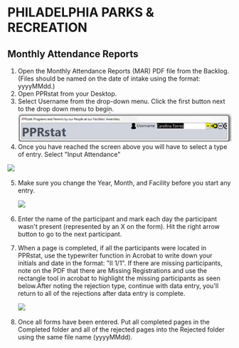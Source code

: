 # PHILADELPHIA PARKS & RECREATION

## Monthly Attendance Reports

1. Open the Monthly Attendance Reports (MAR) PDF file from the Backlog. (Files should be named on the date of intake using the format: yyyyMMdd.)
2. Open PPRstat from your Desktop.
3. Select Username from the drop-down menu. Click the first button next to the drop down menu to begin.
   [![PPRstatLogin](https://raw.githubusercontent.com/PPRPMU/PMU-playbook/master/Images/Data_Entry_-_Application_and_Permit/pprstat_login.jpg)]()
4. Once you have reached the screen above you will have to select a type of entry. Select "Input Attendance"

![](https://raw.githubusercontent.com/PPRPMU/PMU-playbook/master/Images/Data_Entry_-_Monthly_Attendance_Report\pprstat_input_attendance.jpg)

5. Make sure you change the Year, Month, and Facility before you start any entry. 

   ![](https://raw.githubusercontent.com/PPRPMU/PMU-playbook/master/Images/Data_Entry_-_Monthly_Attendance_Report\pprstat_attendance_screen.jpg)

6. Enter the name of the participant and mark each day the participant wasn't present (represented by an X on the form). Hit the right arrow button to go to the next participant.

7. When a page is completed, if all the participants were located in PPRstat, use the typewriter function in Acrobat to write down your initials and date in the format: "II 1/1". If there are missing participants, note on the PDF that there are Missing Registrations and use the rectangle tool in acrobat to highlight the missing participants as seen below.After noting the rejection type, continue with data entry, you'll return to all of the rejections after data entry is complete. 

   ![](https://raw.githubusercontent.com/PPRPMU/PMU-playbook/master/Images/Data_Entry_-_Monthly_Attendance_Report\mar_rejected.jpg)

8. Once all forms have been entered. Put all completed pages in the Completed folder and all of the rejected pages into the Rejected folder using the same file name (yyyyMMdd).
   ​

   ​